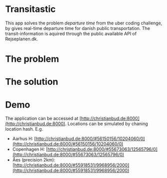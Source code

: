 # Transitastic
This app solves the problem *departure time* from the uber coding challenge, by gives real-time departure time for danish public transportation. The transit-information is aquired through the public available API of Rejseplanen.dk.

# The problem 


# The solution


# Demo
The application can be accessed at [http://christianbud.de:8000](http://christianbud.de:8000). Locations can be simulated by chaning location hash. E.g.

* Aarhus H: [http://christianbud.de:8000/#56150156/10204060/0](http://christianbud.de:8000/#56150156/10204060/0)
* Copenhagen H: [http://christianbud.de:8000/#55673063/12565796/0](http://christianbud.de:8000/#55673063/12565796/0)
* Åes (precision 2km): [http://christianbud.de:8000/#55918531/9968956/2000](http://christianbud.de:8000/#55918531/9968956/2000)


<!---
Create a service that gives real-time departure time for public transportation (use freely available public API). The app should geolocalize the user.

Regardless of whether it's your own code or our coding challenge, write your README as if it was for a production service. Include the following items:

* Description of the problem and solution.
* Whether the solution focuses on back-end, front-end or if it's full stack.
* Reasoning behind your technical choices, including architectural. Trade-offs you might have made, anything you left out, or what you might do differently if you were to spend additional time on the project.
* Link to other code you're particularly proud of.
* Link to your resume or public profile.
* Link to to the hosted application where applicable.
-->
